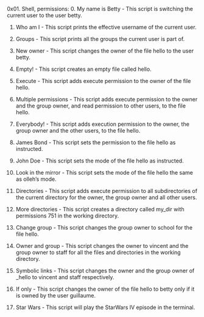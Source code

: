 0x01. Shell, permissions: 
0. My name is Betty - This script is switching the current user to the user betty.

1. Who am I - This script prints the effective username of the current user.

2. Groups - This script prints all the groups the current user is part of.

3. New owner - This script changes the owner of the file hello to the user betty.

4. Empty! - This script creates an empty file called hello.

5. Execute - This script adds execute permission to the owner of the file hello.

6. Multiple permissions - This script adds execute permission to the owner and the group owner, and read permission to other users, to the file hello.

7. Everybody! - This script adds execution permission to the owner, the group owner and the other users, to the file hello.

8. James Bond - This script sets the permission to the file hello as instructed.

9. John Doe - This script sets the mode of the file hello as instructed.

10. Look in the mirror - This script sets the mode of the file hello the same as olleh’s mode.

11. Directories - This script adds execute permission to all subdirectories of the current directory for the owner, the group owner and all other users.

12. More directories - This script creates a directory called my_dir with permissions 751 in the working directory.

13. Change group - This script changes the group owner to school for the file hello.

14. Owner and group - This script changes the owner to vincent and the group owner to staff for all the files and directories in the working directory.

15. Symbolic links - This script changes the owner and the group owner of _hello to vincent and staff respectively.

16. If only - This script changes the owner of the file hello to betty only if it is owned by the user guillaume.

17. Star Wars - This script will play the StarWars IV episode in the terminal.
